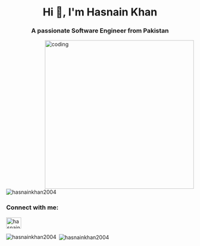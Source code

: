 <h1 align="center">Hi 👋, I'm Hasnain Khan</h1>
<h3 align="center">A passionate Software Engineer from Pakistan</h3>

<img align="right" alt="coding" width="400" src="https://user-images.githubusercontent.com/55389276/140866485-8fb1c876-9a8f-4d6a-98dc-08c4981eaf70.gif">

<p align="left"> <img src="https://komarev.com/ghpvc/?username=hasnainkhan2004&label=Profile%20views&color=0e75b6&style=flat" alt="hasnainkhan2004" /> </p>

<h3 align="left">Connect with me:</h3>
<p align="left">
<a href="https://www.linkedin.com/in/hasnain-khan-hrk20041212" target="blank"><img align="center" src="https://raw.githubusercontent.com/rahuldkjain/github-profile-readme-generator/master/src/images/icons/Social/linked-in-alt.svg" alt="hasnain khan" height="30" width="40" /></a>
</p>

<p><img align="left" src="https://github-readme-stats.vercel.app/api/top-langs?username=hasnainkhan2004&show_icons=true&locale=en&layout=compact" alt="hasnainkhan2004" /></p>

<p>&nbsp;<img align="center" src="https://github-readme-stats.vercel.app/api?username=hasnainkhan2004&show_icons=true&locale=en" alt="hasnainkhan2004" /></p>
